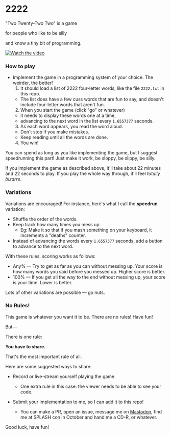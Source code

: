 # 2222

"Two Twenty-Two Two" is a game

for people who like to be silly

and know a tiny bit of programming.

[![Watch the video](https://img.youtube.com/vi/ZstE5y6nKSU/default.jpg)](https://www.youtube.com/ZstE5y6nKSU)


### How to play

* Implement the game in a programming system of your choice. The weirder, the better!
  1. It should load a list of 2222 four-letter words, like the file `2222.txt` in this repo.
    * The list does have a few cuss words that are fun to say, and doesn't include four-letter words that aren't fun.
  2. When you start the game (click "go" or whatever)
    * it needs to display these words one at a time,
    * advancing to the next word in the list every `1.6557377` seconds.
  3. As each word appears, you read the word aloud.
    * Don't stop if you make mistakes.
    * Keep reading until all the words are done.
  4. You win!

You can spend as long as you like implementing the game, but I suggest speedrunning this part! Just make it work, be sloppy, be slippy, be silly.

If you implement the game as described above, it'll take about 22 minutes and 22 seconds to play. If you play the whole way through, it'll feel _totally bizarre_.

### Variations

Variations are encouraged! For instance, here's what I call the **speedrun** variation:

* Shuffle the order of the words.
* Keep track how many times you mess up.
  * Eg: Make it so that if you mash something on your keyboard, it increments a "deaths" counter.
* Instead of advancing the words every `1.6557377` seconds, add a button to advance to the next word.

With these rules, scoring works as follows:

* Any% — Try to get as far as you can without messing up. Your score is how many words you said before you messed up. Higher score is better.
* 100% — If you get all the way to the end without messing up, your score is your time. Lower is better.

Lots of other variations are possible — go nuts.

### No Rules!

This game is whatever you want it to be. There are no rules! Have fun!

But—

There is one rule:

**You have to share.**

That's the most important rule of all.

Here are some suggested ways to share:

* Record or live-stream yourself playing the game.
  * One extra rule in this case: the viewer needs to be able to see your code.

* Submit your implementation to me, so I can add it to this repo!
  * You can make a PR, open an issue, message me on [Mastodon](https://mastodon.social/@spiralganglion), find me at SPLASH con in October and hand me a CD-R, or whatever.

Good luck, have fun!
